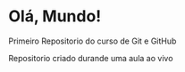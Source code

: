 # Olá, Mundo!
 Primeiro Repositorio do curso de Git e GitHub

 Repositorio criado durande uma aula ao vivo
